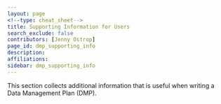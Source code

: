 ```yaml
---
layout: page
<!--type: cheat_sheet-->
title: Supporting Information for Users
search_exclude: false
contributors: [Jenny Ostrop]
page_id: dmp_supporting_info
description:
affiliations:
sidebar: dmp_supporting_info
---
```


This section collects additional information that is useful when writing a Data Management Plan (DMP).
